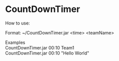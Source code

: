 # CountDownTimer
How to use:

Format: ~/CountDownTimer.jar &lt;time> &lt;teamName>

Examples </br>
CountDownTimer.jar 00:10 Team1 </br>
CountDownTimer.jar 00:10 "Hello World" </br>
